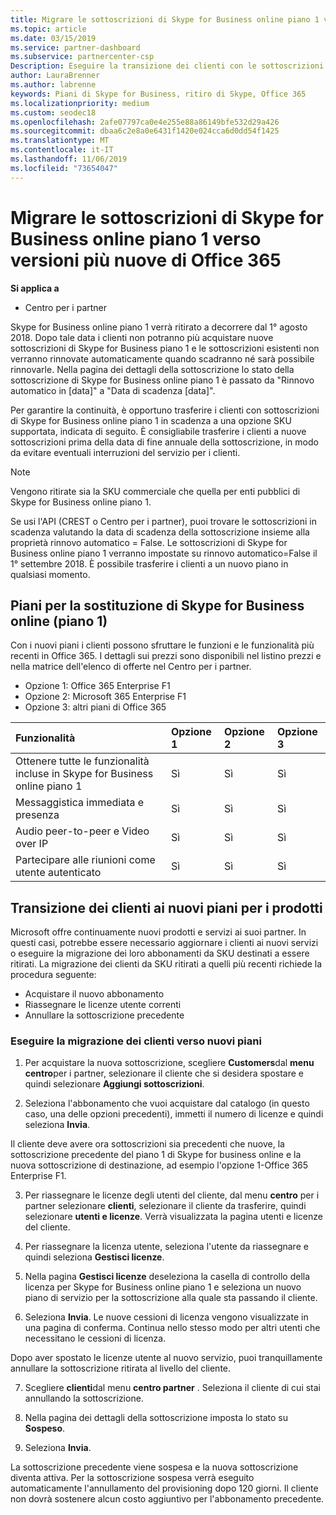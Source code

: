 ```yaml
---
title: Migrare le sottoscrizioni di Skype for Business online piano 1 verso versioni più nuove di Office 365 | Centro per i partner
ms.topic: article
ms.date: 03/15/2019
ms.service: partner-dashboard
ms.subservice: partnercenter-csp
Description: Eseguire la transizione dei clienti con le sottoscrizioni del piano 1 di Skype for business online in scadenza a un'opzione SKU supportata. È consigliabile trasferire i clienti a nuove sottoscrizioni prima della data di fine annuale della sottoscrizione.
author: LauraBrenner
ms.author: labrenne
keywords: Piani di Skype for Business, ritiro di Skype, Office 365
ms.localizationpriority: medium
ms.custom: seodec18
ms.openlocfilehash: 2afe07797ca0e4e255e88a86149bfe532d29a426
ms.sourcegitcommit: dbaa6c2e8a0e6431f1420e024cca6d0dd54f1425
ms.translationtype: MT
ms.contentlocale: it-IT
ms.lasthandoff: 11/06/2019
ms.locfileid: "73654047"
---
```

# <a name="migrate-skype-for-business-online-plan-1-subscriptions-to-newer-office-365-versions"></a>Migrare le sottoscrizioni di Skype for Business online piano 1 verso versioni più nuove di Office 365

**Si applica a**

- Centro per i partner

Skype for Business online piano 1 verrà ritirato a decorrere dal 1° agosto 2018. Dopo tale data i clienti non potranno più acquistare nuove sottoscrizioni di Skype for Business piano 1 e le sottoscrizioni esistenti non verranno rinnovate automaticamente quando scadranno né sarà possibile rinnovarle. Nella pagina dei dettagli della sottoscrizione lo stato della sottoscrizione di Skype for Business online piano 1 è passato da "Rinnovo automatico in [data]" a "Data di scadenza [data]".  

Per garantire la continuità, è opportuno trasferire i clienti con sottoscrizioni di Skype for Business online piano 1 in scadenza a una opzione SKU supportata, indicata di seguito. È consigliabile trasferire i clienti a nuove sottoscrizioni prima della data di fine annuale della sottoscrizione, in modo da evitare eventuali interruzioni del servizio per i clienti. 

>[!NOTE]
>Vengono ritirate sia la SKU commerciale che quella per enti pubblici di Skype for Business online piano 1.

Se usi l'API (CREST o Centro per i partner), puoi trovare le sottoscrizioni in scadenza valutando la data di scadenza della sottoscrizione insieme alla proprietà rinnovo automatico = False. Le sottoscrizioni di Skype for Business online piano 1 verranno impostate su rinnovo automatico=False il 1° settembre 2018. È possibile trasferire i clienti a un nuovo piano in qualsiasi momento. 

## <a name="skype-for-business-online-plan-1-replacement-plans"></a>Piani per la sostituzione di Skype for Business online (piano 1)

Con i nuovi piani i clienti possono sfruttare le funzioni e le funzionalità più recenti in Office 365. I dettagli sui prezzi sono disponibili nel listino prezzi e nella matrice dell'elenco di offerte nel Centro per i partner. 

- Opzione 1: Office 365 Enterprise F1
- Opzione 2: Microsoft 365 Enterprise F1
- Opzione 3: altri piani di Office 365

|**Funzionalità**    |**Opzione 1**   |**Opzione 2**   |**Opzione 3**   |
|:-----------------|:-----------------|:-------------|:------------|
|Ottenere tutte le funzionalità incluse in Skype for Business online piano 1|Sì   |Sì   |Sì   |
|Messaggistica immediata e presenza |Sì   |Sì   |Sì   |
|Audio peer-to-peer e Video over IP|Sì   |Sì   |Sì   
|Partecipare alle riunioni come utente autenticato| Sì   |Sì   |Sì   |

## <a name="transition-customers-to-new-product-plans"></a>Transizione dei clienti ai nuovi piani per i prodotti

Microsoft offre continuamente nuovi prodotti e servizi ai suoi partner. In questi casi, potrebbe essere necessario aggiornare i clienti ai nuovi servizi o eseguire la migrazione dei loro abbonamenti da SKU destinati a essere ritirati. La migrazione dei clienti da SKU ritirati a quelli più recenti richiede la procedura seguente:

- Acquistare il nuovo abbonamento
- Riassegnare le licenze utente correnti
- Annullare la sottoscrizione precedente

### <a name="migrate-your-customers-to-new-plans"></a>Eseguire la migrazione dei clienti verso nuovi piani

1. Per acquistare la nuova sottoscrizione, scegliere **Customers**dal **menu centro**per i partner, selezionare il cliente che si desidera spostare e quindi selezionare **Aggiungi sottoscrizioni**.

2. Seleziona l'abbonamento che vuoi acquistare dal catalogo (in questo caso, una delle opzioni precedenti), immetti il numero di licenze e quindi seleziona **Invia**. 

Il cliente deve avere ora sottoscrizioni sia precedenti che nuove, la sottoscrizione precedente del piano 1 di Skype for business online e la nuova sottoscrizione di destinazione, ad esempio l'opzione 1-Office 365 Enterprise F1.

3. Per riassegnare le licenze degli utenti del cliente, dal menu **centro** per i partner selezionare **clienti**, selezionare il cliente da trasferire, quindi selezionare **utenti e licenze**. Verrà visualizzata la pagina utenti e licenze del cliente.

4. Per riassegnare la licenza utente, seleziona l'utente da riassegnare e quindi seleziona **Gestisci licenze**.

5. Nella pagina **Gestisci licenze** deseleziona la casella di controllo della licenza per Skype for Business online piano 1 e seleziona un nuovo piano di servizio per la sottoscrizione alla quale sta passando il cliente.

6. Seleziona **Invia**. Le nuove cessioni di licenza vengono visualizzate in una pagina di conferma. Continua nello stesso modo per altri utenti che necessitano le cessioni di licenza.

Dopo aver spostato le licenze utente al nuovo servizio, puoi tranquillamente annullare la sottoscrizione ritirata al livello del cliente.

7. Scegliere **clienti**dal menu **centro partner** . Seleziona il cliente di cui stai annullando la sottoscrizione.

8. Nella pagina dei dettagli della sottoscrizione imposta lo stato su **Sospeso**.

9. Seleziona **Invia**.

La sottoscrizione precedente viene sospesa e la nuova sottoscrizione diventa attiva. Per la sottoscrizione sospesa verrà eseguito automaticamente l'annullamento del provisioning dopo 120 giorni. Il cliente non dovrà sostenere alcun costo aggiuntivo per l'abbonamento precedente.

